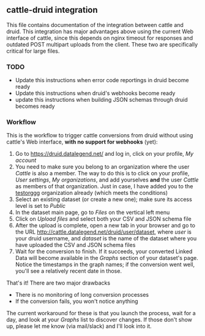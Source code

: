 ## cattle-druid integration

This file contains documentation of the integration between cattle and druid. This integration has major advantages above using the current Web interface of cattle, since this depends on nginx timeout for responses and outdated POST multipart uploads from the client. These two are specifically critical for large files.

### TODO
- Update this instructions when error code reportings in druid become ready
- Update this instructions when druid's webhooks become ready
- update this instructions when building JSON schemas through druid becomes ready

### Workflow

This is the workflow to trigger cattle conversions from druid without using cattle's Web interface, **with no support for webhooks** (yet):

1. Go to https://druid.datalegend.net/ and log in, click on your profile, *My account*
2. You need to make sure you belong to an organization where the user *Cattle* is also a member. The way to do this is to click on your profile, *User settings*, *My organizations*, and add yourselves **and** the user *Cattle* as members of that organization. Just in case, I have added you to the [testorggg](https://druid.datalegend.net/testorggg) organization already (which meets the conditions)
2. Select an existing dataset (or create a new one); make sure its access level is set to *Public*
3. In the dataset main page, go to *Files* on the vertical left menu
4. Click on *Upload files* and select both your CSV and JSON schema file
5. After the upload is complete, open a new tab in your browser and go to the URL http://cattle.datalegend.net/druid/user/dataset, where *user* is your druid username, and *dataset* is the name of the dataset where you have uploaded the CSV and JSON schema files
6. Wait for the conversion to finish. If it succeeds, your converted Linked Data will become available in the *Graphs* section of your dataset's page. Notice the timestamps in the graph names; if the conversion went well, you'll see a relatively recent date in those.

That's it! There are two major drawbacks

- There is no monitoring of long conversion processes
- If the conversion fails, you won't notice anything

The current workaround for these is that you launch the process, wait for a day, and look at your *Graphs* list to discover changes. If those don't show up, please let me know (via mail/slack) and I'll look into it.
